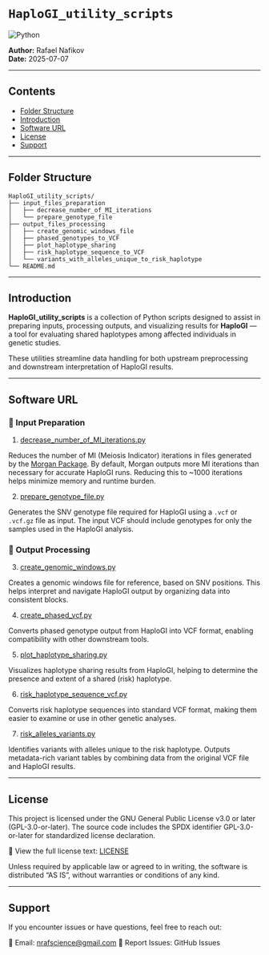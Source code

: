 # `HaploGI_utility_scripts`

![Python](https://img.shields.io/badge/python-3.x-blue.svg)

**Author:** Rafael Nafikov  
**Date:** 2025-07-07

------------------------------------------------------------------------

## Contents
- [Folder Structure](#folder-structure)
- [Introduction](#introduction)
- [Software URL](#software-url)
- [License](#license)
- [Support](#support)

------------------------------------------------------------------------

## Folder Structure

```
HaploGI_utility_scripts/
├── input_files_preparation
│   ├── decrease_number_of_MI_iterations
│   └── prepare_genotype_file
├── output_files_processing
│   ├── create_genomic_windows_file
│   ├── phased_genotypes_to_VCF
│   ├── plot_haplotype_sharing
│   ├── risk_haplotype_sequence_to_VCF
│   └── variants_with_alleles_unique_to_risk_haplotype
└── README.md

```

---

## Introduction

**HaploGI_utility_scripts** is a collection of Python scripts designed to assist in preparing inputs, processing outputs, and visualizing results for **HaploGI** — a tool for evaluating shared haplotypes among affected individuals in genetic studies.

These utilities streamline data handling for both upstream preprocessing and downstream interpretation of HaploGI results.

---

## Software URL

### 🔷 Input Preparation

1. [decrease_number_of_MI_iterations.py](https://github.com/RafPrograms/HaploGI/tree/main/HaploGI_utility_scripts/input_files_preparation/decrease_number_of_MI_iterations)

Reduces the number of MI (Meiosis Indicator) iterations in files generated by the [Morgan Package](https://faculty.washington.edu/eathomp/Genepi/pangaea.shtml).
By default, Morgan outputs more MI iterations than necessary for accurate HaploGI runs. Reducing this to ~1000 iterations helps minimize memory and runtime burden.

2. [prepare_genotype_file.py](https://github.com/RafPrograms/HaploGI/tree/main/HaploGI_utility_scripts/input_files_preparation/prepare_genotype_file)

Generates the SNV genotype file required for HaploGI using a `.vcf` or `.vcf.gz` file as input.
The input VCF should include genotypes for only the samples used in the HaploGI analysis.

### 🔷 Output Processing

3. [create_genomic_windows.py](https://github.com/RafPrograms/HaploGI/tree/main/HaploGI_utility_scripts/output_files_processing/create_genomic_windows_file)

Creates a genomic windows file for reference, based on SNV positions.
This helps interpret and navigate HaploGI output by organizing data into consistent blocks.

4. [create_phased_vcf.py](https://github.com/RafPrograms/HaploGI/tree/main/HaploGI_utility_scripts/output_files_processing/phased_genotypes_to_VCF)

Converts phased genotype output from HaploGI into VCF format, enabling compatibility with other downstream tools.

5. [plot_haplotype_sharing.py](https://github.com/RafPrograms/HaploGI/tree/main/HaploGI_utility_scripts/output_files_processing/plot_haplotype_sharing)

Visualizes haplotype sharing results from HaploGI, helping to determine the presence and extent of a shared (risk) haplotype.

6. [risk_haplotype_sequence_vcf.py](https://github.com/RafPrograms/HaploGI/tree/main/HaploGI_utility_scripts/output_files_processing/risk_haplotype_sequence_to_VCF)

Converts risk haplotype sequences into standard VCF format, making them easier to examine or use in other genetic analyses.

7. [risk_alleles_variants.py](https://github.com/RafPrograms/HaploGI/tree/main/HaploGI_utility_scripts/output_files_processing/variants_with_alleles_unique_to_risk_haplotype)

Identifies variants with alleles unique to the risk haplotype.
Outputs metadata-rich variant tables by combining data from the original VCF file and HaploGI results.

------------------------------------------------------------------------

## License

This project is licensed under the GNU General Public License v3.0 or later (GPL-3.0-or-later).
The source code includes the SPDX identifier GPL-3.0-or-later for standardized license declaration.

📜 View the full license text: [LICENSE](https://github.com/RafPrograms/HaploGI/blob/main/LICENSE)

Unless required by applicable law or agreed to in writing, the software is distributed
“AS IS”, without warranties or conditions of any kind.

---

## Support

If you encounter issues or have questions, feel free to reach out:

📧 Email: nrafscience@gmail.com
🐛 Report Issues: GitHub Issues

